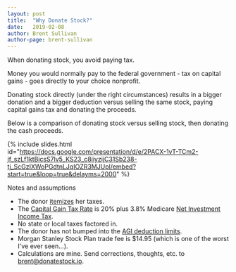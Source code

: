 ```yaml
---
layout: post
title:  "Why Donate Stock?"
date:   2019-02-08
author: Brent Sullivan
author-page: brent-sullivan
---
```


When donating stock, you avoid paying tax.

Money you would normally pay to the federal government - tax on capital gains - goes directly to your choice nonprofit.

Donating stock directly (under the right circumstances) results in a bigger donation and a bigger deduction versus selling the same stock, paying capital gains tax and donating the proceeds.

Below is a comparison of donating stock versus selling stock, then donating the cash proceeds.

{% include slides.html id="https://docs.google.com/presentation/d/e/2PACX-1vT-TCm2-jf_szLf1ktBicsS7lv5_KS23_c8iiyzijC31Sb238-tj_ScGzIXWoPGdtnLJqIOZR3MJUpl/embed?start=true&loop=true&delayms=2000" %}

Notes and assumptions
+ The donor [itemizes](https://www.irs.gov/taxtopics/tc501) her taxes.
+ The [Capital Gain Tax Rate](https://www.irs.gov/taxtopics/tc409) is 20% plus 3.8% Medicare [Net Investment Income Tax](https://www.irs.gov/newsroom/questions-and-answers-on-the-net-investment-income-tax).
+ No state or local taxes factored in.
+ The donor has not bumped into the [AGI deduction limits](https://www.irs.gov/charities-non-profits/charitable-organizations/charitable-contribution-deductions).
+ Morgan Stanley Stock Plan trade fee is $14.95 (which is one of the worst I've ever seen...).
+ Calculations are mine. Send corrections, thoughts, etc. to <brent@donatestock.io>.